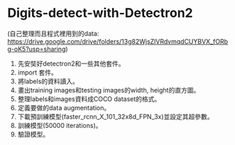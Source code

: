 # Digits-detect-with-Detectron2

(自己整理而且程式裡用到的data: https://drive.google.com/drive/folders/13g82WjsZlVRdvmqdCUYBVX_fORbg-oK5?usp=sharing)

1. 先安奘好detectron2和一些其他套件。
2. import 套件。
3. 將labels的資料讀入。
4. 畫出training images和testing images的width, height的直方圖。
5. 整理labels和images資料成COCO dataset的格式。
6. 定義要做的data augmentation。
7. 下載預訓練模型(faster_rcnn_X_101_32x8d_FPN_3x)並設定其超參數。
8. 訓練模型(50000 iterations)。
9. 驗證模型。
